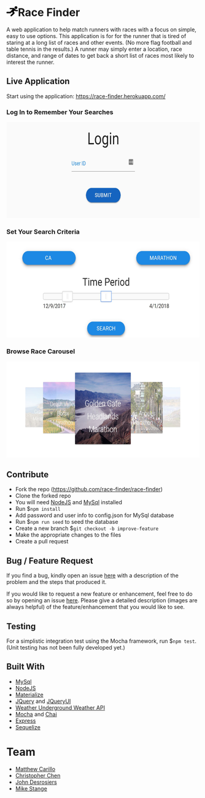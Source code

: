 # <img src="./public/assets/images/running-icon.png" width="30">Race Finder 

A web application to help match runners with races with a focus on simple, easy to use options. This application is for for the runner that is tired of staring at a long list of races and other events. (No more flag football and table tennis in the results.) A runner may simply enter a location, race distance, and range of dates to get back a short list of races most likely to interest the runner.

## Live Application
Start using the application: https://race-finder.herokuapp.com/

### Log In to Remember Your Searches
<img src="./extra/login.JPG" height="250">

### Set Your Search Criteria
<img src="./extra/criteria.JPG" height="250">

### Browse Race Carousel
<img src="./extra/carousel.JPG" height="250">

## Contribute
* Fork the repo (https://github.com/race-finder/race-finder)
* Clone the forked repo
* You will need [NodeJS](https://nodejs.org/en/) and [MySql](https://www.mysql.com/) installed
* Run $`npm install`
* Add password and user info to config.json for MySql database
* Run $`npm run seed` to seed the database
* Create a new branch $`git checkout -b improve-feature`
* Make the appropriate changes to the files
* Create a pull request

## Bug / Feature Request
If you find a bug, kindly open an issue [here](https://github.com/race-finder/race-finder/issues/new) with a description of the problem and the steps that produced it.

If you would like to request a new feature or enhancement, feel free to do so by opening an issue [here](https://github.com/race-finder/race-finder/issues/new). Please give a detailed description (images are always helpful) of the feature/enhancement that you would like to see.

## Testing
For a simplistic integration test using the Mocha framework, run $`npm test`. (Unit testing has not been fully developed yet.)

## Built With
* [MySql](https://www.mysql.com/)
* [NodeJS](https://nodejs.org/en/)
* [Materialize](http://materializecss.com/)
* [JQuery](http://jquery.com/) and [JQueryUI](http://jqueryui.com/)
* [Weather Underground Weather API](https://www.wunderground.com/weather/api/)
* [Mocha](https://mochajs.org/) and [Chai](http://chaijs.com/)
* [Express](https://expressjs.com/)
* [Sequelize](http://docs.sequelizejs.com/)

# Team
* [Matthew Carillo](https://github.com/mattcarr09)
* [Christopher Chen](https://github.com/chchen1124)
* [John Desrosiers](https://github.com/median-man)
* [Mike Stange](https://github.com/mstange22)
